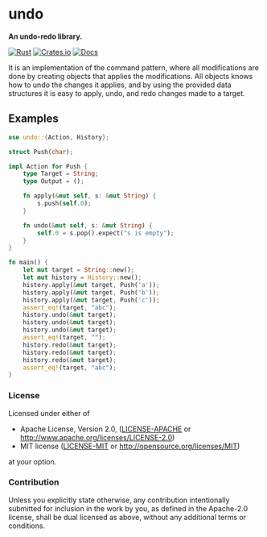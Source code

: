 # undo

**An undo-redo library.**

[![Rust](https://github.com/evenorog/undo/actions/workflows/rust.yml/badge.svg)](https://github.com/evenorog/undo/actions/workflows/rust.yml)
[![Crates.io](https://img.shields.io/crates/v/undo.svg)](https://crates.io/crates/undo)
[![Docs](https://docs.rs/undo/badge.svg)](https://docs.rs/undo)

It is an implementation of the command pattern, where all modifications are done
by creating objects that applies the modifications. All objects knows
how to undo the changes it applies, and by using the provided data structures
it is easy to apply, undo, and redo changes made to a target.

## Examples

```rust
use undo::{Action, History};

struct Push(char);

impl Action for Push {
    type Target = String;
    type Output = ();

    fn apply(&mut self, s: &mut String) {
        s.push(self.0);
    }

    fn undo(&mut self, s: &mut String) {
        self.0 = s.pop().expect("s is empty");
    }
}

fn main() {
    let mut target = String::new();
    let mut history = History::new();
    history.apply(&mut target, Push('a'));
    history.apply(&mut target, Push('b'));
    history.apply(&mut target, Push('c'));
    assert_eq!(target, "abc");
    history.undo(&mut target);
    history.undo(&mut target);
    history.undo(&mut target);
    assert_eq!(target, "");
    history.redo(&mut target);
    history.redo(&mut target);
    history.redo(&mut target);
    assert_eq!(target, "abc");
}
```

### License

Licensed under either of

* Apache License, Version 2.0, ([LICENSE-APACHE](LICENSE-APACHE) or http://www.apache.org/licenses/LICENSE-2.0)
* MIT license ([LICENSE-MIT](LICENSE-MIT) or http://opensource.org/licenses/MIT)

at your option.

### Contribution

Unless you explicitly state otherwise, any contribution intentionally submitted
for inclusion in the work by you, as defined in the Apache-2.0 license, shall be dual licensed as above, without any
additional terms or conditions.
